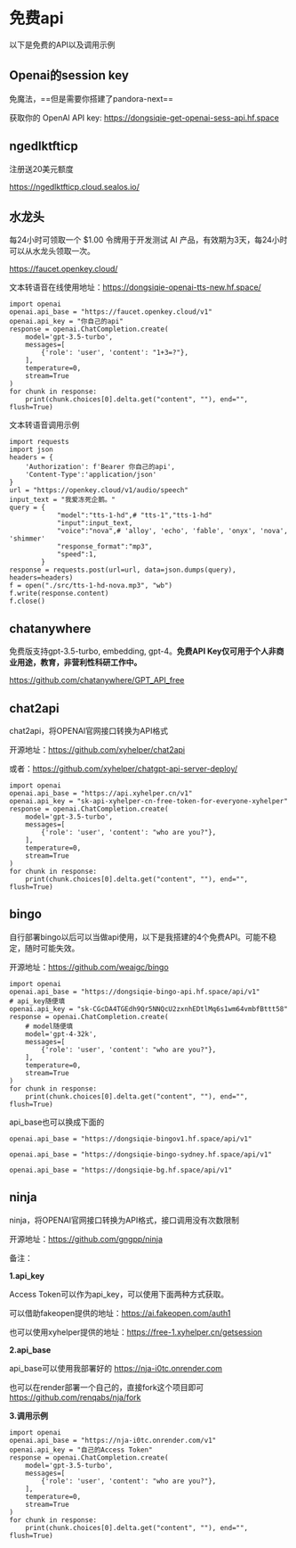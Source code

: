 # 免费api

以下是免费的API以及调用示例

## Openai的session key

免魔法，==但是需要你搭建了pandora-next==

获取你的 OpenAI API key: https://dongsiqie-get-openai-sess-api.hf.space

## ngedlktfticp

注册送20美元额度

https://ngedlktfticp.cloud.sealos.io/

## 水龙头

每24小时可领取一个 $1.00 令牌用于开发测试 AI 产品，有效期为3天，每24小时可以从水龙头领取一次。

https://faucet.openkey.cloud/

文本转语音在线使用地址：https://dongsiqie-openai-tts-new.hf.space/

```
import openai
openai.api_base = "https://faucet.openkey.cloud/v1"
openai.api_key = "你自己的api"
response = openai.ChatCompletion.create(
    model='gpt-3.5-turbo',
    messages=[
        {'role': 'user', 'content': "1+3=?"},
    ],
    temperature=0,
    stream=True
)
for chunk in response:
    print(chunk.choices[0].delta.get("content", ""), end="", flush=True)
```

文本转语音调用示例

```
import requests
import json
headers = {
    'Authorization': f'Bearer 你自己的api', 
    'Content-Type':'application/json'
}
url = "https://openkey.cloud/v1/audio/speech"
input_text = "我爱冻死企鹅。"
query = {
            "model":"tts-1-hd",# "tts-1","tts-1-hd"
            "input":input_text,
            "voice":"nova",# 'alloy', 'echo', 'fable', 'onyx', 'nova', 'shimmer'
            "response_format":"mp3",
            "speed":1,
        }
response = requests.post(url=url, data=json.dumps(query), headers=headers)
f = open("./src/tts-1-hd-nova.mp3", "wb")
f.write(response.content)
f.close()
```

## chatanywhere

免费版支持gpt-3.5-turbo, embedding, gpt-4。**免费API Key仅可用于个人非商业用途，教育，非营利性科研工作中。**

https://github.com/chatanywhere/GPT_API_free

## chat2api

chat2api，将OPENAI官网接口转换为API格式

开源地址：https://github.com/xyhelper/chat2api

或者：https://github.com/xyhelper/chatgpt-api-server-deploy/

```
import openai
openai.api_base = "https://api.xyhelper.cn/v1"
openai.api_key = "sk-api-xyhelper-cn-free-token-for-everyone-xyhelper"
response = openai.ChatCompletion.create(
    model='gpt-3.5-turbo',
    messages=[
        {'role': 'user', 'content': "who are you?"},
    ],
    temperature=0,
    stream=True
)
for chunk in response:
    print(chunk.choices[0].delta.get("content", ""), end="", flush=True)
```

## bingo

自行部署bingo以后可以当做api使用，以下是我搭建的4个免费API。可能不稳定，随时可能失效。

开源地址：https://github.com/weaigc/bingo

```
import openai
openai.api_base = "https://dongsiqie-bingo-api.hf.space/api/v1"
# api_key随便填
openai.api_key = "sk-CGcDA4TGEdh9Qr5NNQcU2zxnhEDtlMq6s1wm64vmbfBttt58"
response = openai.ChatCompletion.create(
    # model随便填
    model='gpt-4-32k',
    messages=[
        {'role': 'user', 'content': "who are you?"},
    ],
    temperature=0,
    stream=True
)
for chunk in response:
    print(chunk.choices[0].delta.get("content", ""), end="", flush=True)
```

api_base也可以换成下面的

```
openai.api_base = "https://dongsiqie-bingov1.hf.space/api/v1"
```
```
openai.api_base = "https://dongsiqie-bingo-sydney.hf.space/api/v1"
```
```
openai.api_base = "https://dongsiqie-bg.hf.space/api/v1"
```

## ninja

ninja，将OPENAI官网接口转换为API格式，接口调用没有次数限制

开源地址：https://github.com/gngpp/ninja

备注：

**1.api_key**

Access Token可以作为api_key，可以使用下面两种方式获取。

可以借助fakeopen提供的地址：https://ai.fakeopen.com/auth1

也可以使用xyhelper提供的地址：https://free-1.xyhelper.cn/getsession

**2.api_base**

api_base可以使用我部署好的 https://nja-i0tc.onrender.com

也可以在render部署一个自己的，直接fork这个项目即可 https://github.com/renqabs/nja/fork

**3.调用示例**

```
import openai
openai.api_base = "https://nja-i0tc.onrender.com/v1"
openai.api_key = "自己的Access Token"
response = openai.ChatCompletion.create(
    model='gpt-3.5-turbo',
    messages=[
        {'role': 'user', 'content': "who are you?"},
    ],
    temperature=0,
    stream=True
)
for chunk in response:
    print(chunk.choices[0].delta.get("content", ""), end="", flush=True)
```

